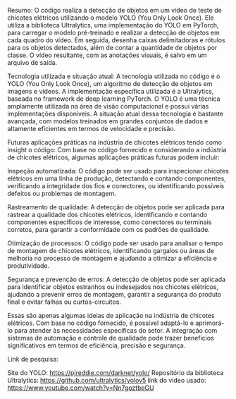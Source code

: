Resumo:
O código realiza a detecção de objetos em um vídeo de teste de chicotes elétricos utilizando o modelo YOLO (You Only Look Once). Ele utiliza a biblioteca Ultralytics, uma implementação do YOLO em PyTorch, para carregar o modelo pré-treinado e realizar a detecção de objetos em cada quadro do vídeo. Em seguida, desenha caixas delimitadoras e rótulos para os objetos detectados, além de contar a quantidade de objetos por classe. O vídeo resultante, com as anotações visuais, é salvo em um arquivo de saída.

Tecnologia utilizada e situação atual:
A tecnologia utilizada no código é o YOLO (You Only Look Once), um algoritmo de detecção de objetos em imagens e vídeos. A implementação específica utilizada é a Ultralytics, baseada no framework de deep learning PyTorch. O YOLO é uma técnica amplamente utilizada na área de visão computacional e possui várias implementações disponíveis. A situação atual dessa tecnologia é bastante avançada, com modelos treinados em grandes conjuntos de dados e altamente eficientes em termos de velocidade e precisão.

Futuras aplicações práticas na indústria de chicotes elétricos tendo como insight o código:
Com base no código fornecido e considerando a indústria de chicotes elétricos, algumas aplicações práticas futuras podem incluir:

Inspeção automatizada: O código pode ser usado para inspecionar chicotes elétricos em uma linha de produção, detectando e contando componentes, verificando a integridade dos fios e conectores, ou identificando possíveis defeitos ou problemas de montagem.

Rastreamento de qualidade: A detecção de objetos pode ser aplicada para rastrear a qualidade dos chicotes elétricos, identificando e contando componentes específicos de interesse, como conectores ou terminais corretos, para garantir a conformidade com os padrões de qualidade.

Otimização de processos: O código pode ser usado para analisar o tempo de montagem de chicotes elétricos, identificando gargalos ou áreas de melhoria no processo de montagem e ajudando a otimizar a eficiência e produtividade.

Segurança e prevenção de erros: A detecção de objetos pode ser aplicada para identificar objetos estranhos ou indesejados nos chicotes elétricos, ajudando a prevenir erros de montagem, garantir a segurança do produto final e evitar falhas ou curtos-circuitos.

Essas são apenas algumas ideias de aplicação na indústria de chicotes elétricos. Com base no código fornecido, é possível adaptá-lo e aprimorá-lo para atender às necessidades específicas do setor. A integração com sistemas de automação e controle de qualidade pode trazer benefícios significativos em termos de eficiência, precisão e segurança.

Link de pesquisa:

Site do YOLO: https://pjreddie.com/darknet/yolo/
Repositório da biblioteca Ultralytics: https://github.com/ultralytics/yolov5
link do video usado: https://www.youtube.com/watch?v=Nn7goztbeGU
